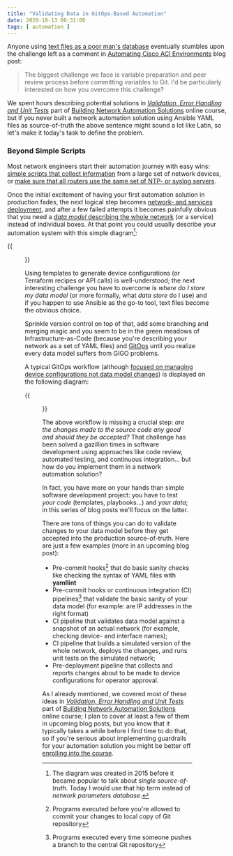 ```yaml
---
title: "Validating Data in GitOps-Based Automation"
date: 2020-10-13 06:31:00
tags: [ automation ]
---
```

Anyone using [text files as a poor man's database](https://blog.ipspace.net/2019/04/text-files-or-relational-database.html) eventually stumbles upon the challenge left as a comment in [Automating Cisco ACI Environments](https://blog.ipspace.net/2019/03/automating-cisco-aci-environment-with.html) blog post:

> The biggest challenge we face is variable preparation and peer review process before committing variables to Git. I'd be particularly interested on how you overcome this challenge?

We spent hours describing potential solutions in _[Validation, Error Handling and Unit Tests](https://my.ipspace.net/bin/list?id=NetAutSol&module=5)_ part of [Building Network Automation Solutions](https://www.ipspace.net/Building_Network_Automation_Solutions) online course, but if you never built a network automation solution using Ansible YAML files as source-of-truth the above sentence might sound a lot like Latin, so let's make it today's task to define the problem.
<!--more-->
### Beyond Simple Scripts

Most network engineers start their automation journey with easy wins: [simple scripts that collect information](https://www.ipspace.net/NetAutSol/Solutions#Simple_Reports) from a large set of network devices, or [make sure that all routers use the same set of NTP- or syslog servers](https://www.ipspace.net/NetAutSol/Solutions#Configuration_Consistency).

Once the initial excitement of having your first automation solution in production fades, the next logical step becomes [network- and services deployment](https://www.ipspace.net/NetAutSol/Solutions#Configuration_Consistency), and after a few failed attempts it becomes painfully obvious that you need a [_data model_ describing the whole network](https://www.ipspace.net/kb/DataModels/) (or a service) instead of individual boxes. At that point you could usually describe your automation system with this simple diagram[^SOT]:

{{<figure src="/2020/10/Network-Deployment-Diagram.jpg" caption="Typical Network Deployment Automation System">}}

Using templates to generate device configurations (or Terraform recipes or API calls) is well-understood; the next interesting challenge you have to overcome is _where do I store my data model_ (or more formally, what _data store_ do I use) and if you happen to use Ansible as the go-to tool, text files become the obvious choice. 

Sprinkle version control on top of that, add some branching and merging magic and you seem to be in the green meadows of Infrastructure-as-Code (because you're describing your network as a set of YAML files) and [GitOps](https://blog.ipspace.net/2018/08/gitops-in-networking.html) until you realize every data model suffers from GIGO problems.

A typical GitOps workflow (although [focused on managing device configurations not data model changes](https://my.ipspace.net/bin/list?id=NetAutSol&module=2#M2S2B)) is displayed on the following diagram:

{{<figure src="/2020/10/Manage-Configs-GitOps.jpg" caption="Managing Device Configurations with GitOps">}}

The above workflow is missing a crucial step: _are the changes made to the source code any good and should they be accepted?_ That challenge has been solved a gazillion times in software development using approaches like code review, automated testing, and continuous integration... but how do you implement them in a network automation solution?

In fact, you have more on your hands than simple software development project: you have to test _your code_ (templates, playbooks...) and _your data_; in this series of blog posts we'll focus on the latter.

There are tons of things you can do to validate changes to your data model before they get accepted into the production source-of-truth. Here are just a few examples (more in an upcoming blog post):

* Pre-commit hooks[^1] that do basic sanity checks like checking the syntax of YAML files with **yamllint**
* Pre-commit hooks or continuous integration (CI) pipelines[^2] that validate the basic sanity of your data model (for example: are IP addresses in the right format)
* CI pipeline that validates data model against a snapshot of an actual network (for example, checking device- and interface names);
* CI pipeline that builds a simulated version of the whole network, deploys the changes, and runs unit tests on the simulated network;
* Pre-deployment pipeline that collects and reports changes about to be made to device configurations for operator approval.

As I already mentioned, we covered most of these ideas in _[Validation, Error Handling and Unit Tests](https://my.ipspace.net/bin/list?id=NetAutSol&module=5)_ part of [Building Network Automation Solutions](https://www.ipspace.net/Building_Network_Automation_Solutions) online course; I plan to cover at least a few of them in upcoming blog posts, but you know that it typically takes a while before I find time to do that, so if you're serious about implementing guardrails for your automation solution you might be better off [enrolling into the course](https://www.ipspace.net/Building_Network_Automation_Solutions#register).

[^SOT]: The diagram was created in 2015 before it became popular to talk about _single source-of-truth_. Today I would use that hip term instead of _network parameters database_.
[^1]: Programs executed before you're allowed to commit your changes to local copy of Git repository
[^2]: Programs executed every time someone pushes a branch to the central Git repository